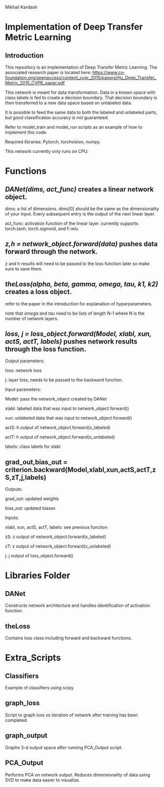 Mikhail Kardash

# Implementation of Deep Transfer Metric Learning

## Introduction

This repository is an implementation of Deep Transfer Metric Learning. The associated research paper is located here:  https://www.cv-foundation.org/openaccess/content_cvpr_2015/papers/Hu_Deep_Transfer_Metric_2015_CVPR_paper.pdf

This network is meant for data transformation. Data in a known space with class labels is fed to create a decision boundary. That decision boundary is then transferred to a new data space based on unlabeled data.

It is possible to feed the same data to both the labeled and unlabeled parts, but good classification accuracy is not guaranteed.

Refer to model_train and model_run scripts as an example of how to implement this code.

Required libraries: Pytorch, torchvision, numpy.

This network currently only runs on CPU.

# Functions

## *DANet(dims, act_func)* creates a linear network object.

dims:  a list of dimensions. dims[0] should be the same as the dimensionality of your input. Every subsequent entry is the output of the next linear layer.

act_func:  activation function of the linear layer. currently supports torch.tanh, torch.sigmoid, and F.relu

## *z,h = network_object.forward(data)* pushes data forward through the network.

z and h results will need to be passed to the loss function later so make sure to save them. 

## *theLoss(alpha, beta, gamma, omega, tau, k1, k2)* creates a loss object.

refer to the paper in the introduction for explanation of hyperparameters.

note that *omega* and *tau* need to be lists of length N-1 where N is the number of network layers.

## *loss, j = loss_object.forward(Model, xlabl, xun, actS, actT, labels)* pushes network results through the loss function.

Output parameters:

loss:  network loss

j: layer loss, needs to be passed to the backward function.

Input parameters:

Model: pass the network_object created by DANet

xlabl: labeled data that was input to network_object.forward()

xun: unlabeled data that was input to network_object.forward()

actS: h output of network_object.forward(x_labeled)

actT: h output of network_object.forward(x_unlabeled)

labels: class labels for xlabl

## grad_out,bias_out = criterion.backward(Model,xlabl,xun,actS,actT,zS,zT,j,labels)

Outputs:

grad_out: updated weights

bias_out: updated biases

Inputs:

xlabl, xun, actS, actT, labels:  see previous function

zS: z output of network_object.forward(x_labeled)

zT: z output of network_object.forward(x_unlabeled)

j: j output of loss_object.forward()

# Libraries Folder

## DANet

Constructs network architecture and handles identification of activation function.

## theLoss

Contains loss class including forward and backward functions.

# Extra_Scripts

## Classifiers

Example of classifiers using scipy. 

## graph_loss

Script to graph loss vs iteration of network after training has been completed.

## graph_output

Graphs 3-d output space after running PCA_Output script.

## PCA_Output

Performs PCA on network output. Reduces dimensionality of data using SVD to make data easier to visualize.


